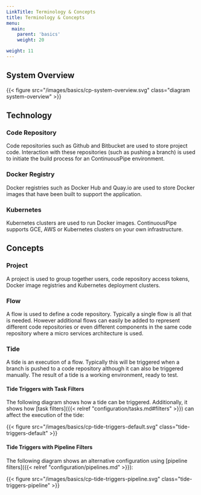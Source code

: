 ```yaml
---
LinkTitle: Terminology & Concepts
title: Terminology & Concepts
menu:
  main:
    parent: 'basics'
    weight: 20

weight: 11
---
```


## System Overview

{{< figure src="/images/basics/cp-system-overview.svg" class="diagram system-overview" >}}

## Technology
### Code Repository
Code repositories such as Github and Bitbucket are used to store project code. Interaction with these repositories (such as pushing a branch) is used to initiate the build process for an ContinuousPipe environment.

### Docker Registry
Docker registries such as Docker Hub and Quay.io are used to store Docker images that have been built to support the application.

### Kubernetes
Kubernetes clusters are used to run Docker images. ContinuousPipe supports GCE, AWS or Kubernetes clusters on your own infrastructure.

## Concepts
### Project
A project is used to group together users, code repository access tokens, Docker image registries and Kubernetes deployment clusters.

### Flow
A flow is used to define a code repository. Typically a single flow is all that is needed. However additional flows can easily be added to represent different code repositories or even different components in the same code repository where a micro services architecture is used.

### Tide
A tide is an execution of a flow. Typically this will be triggered when a branch is pushed to a code repository although it can also be triggered manually. The result of a tide is a working environment, ready to test.

#### Tide Triggers with Task Filters

The following diagram shows how a tide can be triggered. Additionally, it shows how [task filters]({{< relref "configuration/tasks.md#filters" >}}) can affect the execution of the tide:

{{< figure src="/images/basics/cp-tide-triggers-default.svg" class="tide-triggers-default" >}}

#### Tide Triggers with Pipeline Filters

The following diagram shows an alternative configuration using [pipeline filters]({{< relref "configuration/pipelines.md" >}}):

{{< figure src="/images/basics/cp-tide-triggers-pipeline.svg" class="tide-triggers-pipeline" >}}
